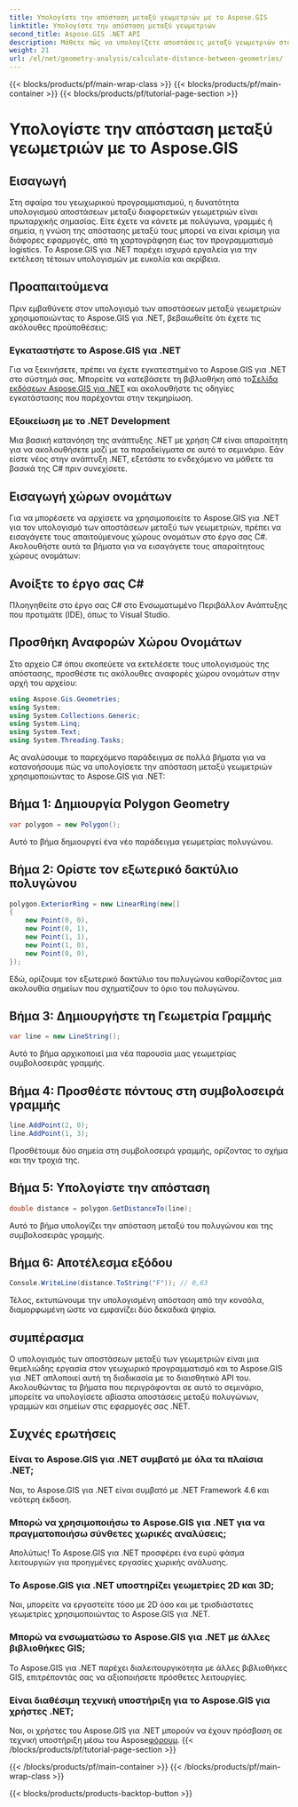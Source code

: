 ```yaml
---
title: Υπολογίστε την απόσταση μεταξύ γεωμετριών με το Aspose.GIS
linktitle: Υπολογίστε την απόσταση μεταξύ γεωμετριών
second_title: Aspose.GIS .NET API
description: Μάθετε πώς να υπολογίζετε αποστάσεις μεταξύ γεωμετριών στο .NET χρησιμοποιώντας το Aspose.GIS. Οδηγός βήμα προς βήμα με παραδείγματα κώδικα. Βελτιώστε τις γεωχωρικές εφαρμογές σας.
weight: 21
url: /el/net/geometry-analysis/calculate-distance-between-geometries/
---
```


{{< blocks/products/pf/main-wrap-class >}}
{{< blocks/products/pf/main-container >}}
{{< blocks/products/pf/tutorial-page-section >}}

# Υπολογίστε την απόσταση μεταξύ γεωμετριών με το Aspose.GIS

## Εισαγωγή
Στη σφαίρα του γεωχωρικού προγραμματισμού, η δυνατότητα υπολογισμού αποστάσεων μεταξύ διαφορετικών γεωμετριών είναι πρωταρχικής σημασίας. Είτε έχετε να κάνετε με πολύγωνα, γραμμές ή σημεία, η γνώση της απόστασης μεταξύ τους μπορεί να είναι κρίσιμη για διάφορες εφαρμογές, από τη χαρτογράφηση έως τον προγραμματισμό logistics. Το Aspose.GIS για .NET παρέχει ισχυρά εργαλεία για την εκτέλεση τέτοιων υπολογισμών με ευκολία και ακρίβεια.
## Προαπαιτούμενα
Πριν εμβαθύνετε στον υπολογισμό των αποστάσεων μεταξύ γεωμετριών χρησιμοποιώντας το Aspose.GIS για .NET, βεβαιωθείτε ότι έχετε τις ακόλουθες προϋποθέσεις:
### Εγκαταστήστε το Aspose.GIS για .NET
 Για να ξεκινήσετε, πρέπει να έχετε εγκατεστημένο το Aspose.GIS για .NET στο σύστημά σας. Μπορείτε να κατεβάσετε τη βιβλιοθήκη από το[Σελίδα εκδόσεων Aspose.GIS για .NET](https://releases.aspose.com/gis/net/) και ακολουθήστε τις οδηγίες εγκατάστασης που παρέχονται στην τεκμηρίωση.
### Εξοικείωση με το .NET Development
Μια βασική κατανόηση της ανάπτυξης .NET με χρήση C# είναι απαραίτητη για να ακολουθήσετε μαζί με τα παραδείγματα σε αυτό το σεμινάριο. Εάν είστε νέος στην ανάπτυξη .NET, εξετάστε το ενδεχόμενο να μάθετε τα βασικά της C# πριν συνεχίσετε.

## Εισαγωγή χώρων ονομάτων
Για να μπορέσετε να αρχίσετε να χρησιμοποιείτε το Aspose.GIS για .NET για τον υπολογισμό των αποστάσεων μεταξύ των γεωμετριών, πρέπει να εισαγάγετε τους απαιτούμενους χώρους ονομάτων στο έργο σας C#. Ακολουθήστε αυτά τα βήματα για να εισαγάγετε τους απαραίτητους χώρους ονομάτων:
## Ανοίξτε το έργο σας C#
Πλοηγηθείτε στο έργο σας C# στο Ενσωματωμένο Περιβάλλον Ανάπτυξης που προτιμάτε (IDE), όπως το Visual Studio.
## Προσθήκη Αναφορών Χώρου Ονομάτων
Στο αρχείο C# όπου σκοπεύετε να εκτελέσετε τους υπολογισμούς της απόστασης, προσθέστε τις ακόλουθες αναφορές χώρου ονομάτων στην αρχή του αρχείου:
```csharp
using Aspose.Gis.Geometries;
using System;
using System.Collections.Generic;
using System.Linq;
using System.Text;
using System.Threading.Tasks;
```

Ας αναλύσουμε το παρεχόμενο παράδειγμα σε πολλά βήματα για να κατανοήσουμε πώς να υπολογίσετε την απόσταση μεταξύ γεωμετριών χρησιμοποιώντας το Aspose.GIS για .NET:
## Βήμα 1: Δημιουργία Polygon Geometry
```csharp
var polygon = new Polygon();
```
Αυτό το βήμα δημιουργεί ένα νέο παράδειγμα γεωμετρίας πολυγώνου.
## Βήμα 2: Ορίστε τον εξωτερικό δακτύλιο πολυγώνου
```csharp
polygon.ExteriorRing = new LinearRing(new[]
{
    new Point(0, 0),
    new Point(0, 1),
    new Point(1, 1),
    new Point(1, 0),
    new Point(0, 0),
});
```
Εδώ, ορίζουμε τον εξωτερικό δακτύλιο του πολυγώνου καθορίζοντας μια ακολουθία σημείων που σχηματίζουν το όριο του πολυγώνου.
## Βήμα 3: Δημιουργήστε τη Γεωμετρία Γραμμής
```csharp
var line = new LineString();
```
Αυτό το βήμα αρχικοποιεί μια νέα παρουσία μιας γεωμετρίας συμβολοσειράς γραμμής.
## Βήμα 4: Προσθέστε πόντους στη συμβολοσειρά γραμμής
```csharp
line.AddPoint(2, 0);
line.AddPoint(1, 3);
```
Προσθέτουμε δύο σημεία στη συμβολοσειρά γραμμής, ορίζοντας το σχήμα και την τροχιά της.
## Βήμα 5: Υπολογίστε την απόσταση
```csharp
double distance = polygon.GetDistanceTo(line);
```
Αυτό το βήμα υπολογίζει την απόσταση μεταξύ του πολυγώνου και της συμβολοσειράς γραμμής.
## Βήμα 6: Αποτέλεσμα εξόδου
```csharp
Console.WriteLine(distance.ToString("F")); // 0,63
```
Τέλος, εκτυπώνουμε την υπολογισμένη απόσταση από την κονσόλα, διαμορφωμένη ώστε να εμφανίζει δύο δεκαδικά ψηφία.

## συμπέρασμα
Ο υπολογισμός των αποστάσεων μεταξύ των γεωμετριών είναι μια θεμελιώδης εργασία στον γεωχωρικό προγραμματισμό και το Aspose.GIS για .NET απλοποιεί αυτή τη διαδικασία με το διαισθητικό API του. Ακολουθώντας τα βήματα που περιγράφονται σε αυτό το σεμινάριο, μπορείτε να υπολογίσετε αβίαστα αποστάσεις μεταξύ πολυγώνων, γραμμών και σημείων στις εφαρμογές σας .NET.
## Συχνές ερωτήσεις
### Είναι το Aspose.GIS για .NET συμβατό με όλα τα πλαίσια .NET;
Ναι, το Aspose.GIS για .NET είναι συμβατό με .NET Framework 4.6 και νεότερη έκδοση.
### Μπορώ να χρησιμοποιήσω το Aspose.GIS για .NET για να πραγματοποιήσω σύνθετες χωρικές αναλύσεις;
Απολύτως! Το Aspose.GIS για .NET προσφέρει ένα ευρύ φάσμα λειτουργιών για προηγμένες εργασίες χωρικής ανάλυσης.
### Το Aspose.GIS για .NET υποστηρίζει γεωμετρίες 2D και 3D;
Ναι, μπορείτε να εργαστείτε τόσο με 2D όσο και με τρισδιάστατες γεωμετρίες χρησιμοποιώντας το Aspose.GIS για .NET.
### Μπορώ να ενσωματώσω το Aspose.GIS για .NET με άλλες βιβλιοθήκες GIS;
Το Aspose.GIS για .NET παρέχει διαλειτουργικότητα με άλλες βιβλιοθήκες GIS, επιτρέποντάς σας να αξιοποιήσετε πρόσθετες λειτουργίες.
### Είναι διαθέσιμη τεχνική υποστήριξη για το Aspose.GIS για χρήστες .NET;
 Ναι, οι χρήστες του Aspose.GIS για .NET μπορούν να έχουν πρόσβαση σε τεχνική υποστήριξη μέσω του Aspose[φόρουμ](https://forum.aspose.com/c/gis/33).
{{< /blocks/products/pf/tutorial-page-section >}}

{{< /blocks/products/pf/main-container >}}
{{< /blocks/products/pf/main-wrap-class >}}

{{< blocks/products/products-backtop-button >}}

